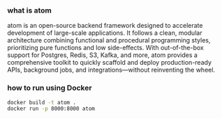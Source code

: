 ### what is atom
atom is an open-source backend framework designed to accelerate development of large-scale applications. It follows a clean, modular architecture combining functional and procedural programming styles, prioritizing pure functions and low side-effects. With out-of-the-box support for Postgres, Redis, S3, Kafka, and more, atom provides a comprehensive toolkit to quickly scaffold and deploy production-ready APIs, background jobs, and integrations—without reinventing the wheel.

### how to run using Docker
```bash
docker build -t atom .
docker run -p 8000:8000 atom

